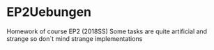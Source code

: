 # EP2Uebungen
Homework of course EP2 (2018SS)
Some tasks are quite artificial and strange so don´t mind strange implementations
